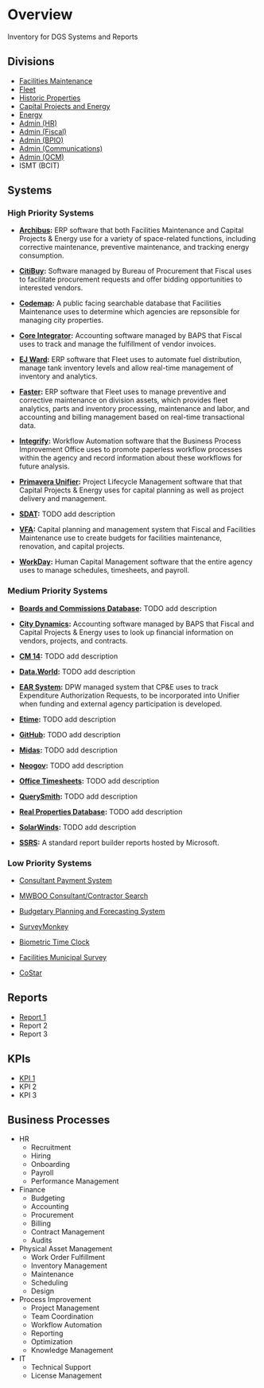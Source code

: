 # Overview
Inventory for DGS Systems and Reports

## Divisions

- [Facilities Maintenance](/divisions/facilities-maintenance.md)
- [Fleet](/divisions/fleet.md)
- [Historic Properties](/divisions/historic-properties.md)
- [Capital Projects and Energy](/divisions/capital-projects-and-energy.md)
- [Energy](/divisions/energy.md)
- [Admin (HR)](/divisions/admin-hr.md)
- [Admin (Fiscal)](/divisions/admin-fiscal.md)
- [Admin (BPIO)](/divisions/admin-bpio.md)
- [Admin (Communications)](/divisions/admin-communications.md)
- [Admin (OCM)](/divisions/admin-ocm.md)
- ISMT (BCIT)

## Systems

### High Priority Systems

- **[Archibus](/systems/high/archibus.md):** ERP software that both Facilities Maintenance and Capital Projects & Energy use for a variety of space-related functions, including corrective maintenance, preventive maintenance, and tracking energy consumption.

- **[CitiBuy](/systems/high/citibuy.md):** Software managed by Bureau of Procurement that Fiscal uses to facilitate procurement requests and offer bidding opportunities to interested vendors.

- **[Codemap](/systems/high/codemap.md):** A public facing searchable database that Facilities Maintenance uses to determine which agencies are repsonsible for managing city properties. <Planning>

- **[Core Integrator](/systems/high/core-integrator.md):** Accounting software managed by BAPS that Fiscal uses to track and manage the fulfillment of vendor invoices.

- **[EJ Ward](/systems/high/ej-ward.md):** ERP software that Fleet uses to automate fuel distribution, manage tank inventory levels and allow real-time management of inventory and analytics.

- **[Faster](/systems/high/faster.md):** ERP software that Fleet uses to manage preventive and corrective maintenance on division assets, which provides fleet analytics, parts and inventory processing, maintenance and labor, and accounting and billing management based on real-time transactional data.

- **[Integrify](/systems/high/integrify.md):** Workflow Automation software that the Business Process Improvement Office uses to promote paperless workflow processes within the agency and record information about these workflows for future analysis.

- **[Primavera Unifier](/systems/high/primavera-unifier.md):** Project Lifecycle Management software that that Capital Projects & Energy uses for capital planning as well as project delivery and management.

- **[SDAT](/systems/high/sdat.md):** TODO add description <This is the assessment properties>

- **[VFA](/systems/high/vfa.md):** Capital planning and management system that Fiscal and Facilities Maintenance use to create budgets for facilities maintenance, renovation, and capital projects.

- **[WorkDay](/systems/high/workday.md):** Human Capital Management software that the entire agency uses to manage schedules, timesheets, and payroll.

### Medium Priority Systems

- **[Boards and Commissions Database](/systems/medium/boards-and-commissions-database.md):** TODO add description

- **[City Dynamics](/systems/medium/city-dynamics.md):** Accounting software managed by BAPS that Fiscal and Capital Projects & Energy uses to look up financial information on vendors, projects, and contracts.

- **[CM 14](/systems/medium/cm-14.md):** TODO add description <TODO Move this to deprecated>

- **[Data.World](/systems/medium/data-world.md):** TODO add description

- **[EAR System](/systems/medium/ear-system.md):** DPW managed system that CP&E uses to track Expenditure Authorization Requests, to be incorporated into Unifier when funding and external agency participation is developed.

- **[Etime](/systems/medium/etime.md):** TODO add description

- **[GitHub](/systems/medium/github.md):** TODO add description

- **[Midas](/systems/medium/midas.md):** TODO add description

- **[Neogov](/systems/medium/neogov.md):** TODO add description

- **[Office Timesheets](/systems/medium/office-timesheets.md):** TODO add description

- **[QuerySmith](systems/medium/querysmith.md):** TODO add description

- **[Real Properties Database](/systems/medium/real-properties-database.md):** TODO add description

- **[SolarWinds](/systems/medium/solarwinds.md):** TODO add description

- **[SSRS](/systems/medium/ssrs.md):** A standard report builder reports hosted by Microsoft.

### Low Priority Systems

- [Consultant Payment System](/systems/low/consultant-payment-system.md)

- [MWBOO Consultant/Contractor Search](/systems/low/mwboo-search.md)

- [Budgetary Planning and Forecasting System](/systems/low/bpfs.md)

- [SurveyMonkey](/systems/low/surveymonkey.md)

- [Biometric Time Clock](/systems/low/biometric-time-clock.md)

- [Facilities Municipal Survey](/systems/low/costar.md)

- [CoStar](/systems/low/costar.md)

## Reports
- [Report 1](/reports/template.md)
- Report 2
- Report 3

## KPIs
- [KPI 1](/kpis/template.md)
- KPI 2
- KPI 3

## Business Processes
- HR
    - Recruitment
    - Hiring
    - Onboarding
    - Payroll
    - Performance Management
- Finance
    - Budgeting
    - Accounting
    - Procurement
    - Billing
    - Contract Management
    - Audits
- Physical Asset Management
    - Work Order Fulfillment
    - Inventory Management
    - Maintenance
    - Scheduling
    - Design
- Process Improvement
    - Project Management
    - Team Coordination
    - Workflow Automation
    - Reporting
    - Optimization
    - Knowledge Management
- IT
    - Technical Support
    - License Management
